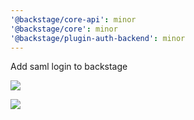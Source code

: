 ```yaml
---
'@backstage/core-api': minor
'@backstage/core': minor
'@backstage/plugin-auth-backend': minor
---
```


Add saml login to backstage

![](https://user-images.githubusercontent.com/872486/92251660-bb9e3400-eeff-11ea-86fe-1f2a0262cd31.png)

![](https://user-images.githubusercontent.com/872486/93851658-1a76f200-fce3-11ea-990b-26ca1a327a15.png)
